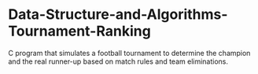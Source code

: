 # Data-Structure-and-Algorithms-Tournament-Ranking
C program that simulates a football tournament to determine the champion and the real runner-up based on match rules and team eliminations.
